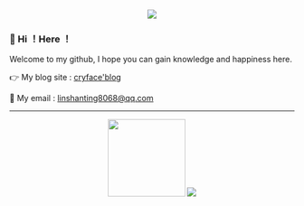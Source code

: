 <h1 align="center"><img src="https://readme-typing-svg.herokuapp.com?lines=%E4%BB%8A%E6%97%A5%E4%BA%8B%EF%BC%8C%E4%BB%8A%E6%97%A5%E6%AF%95;Forever+be+humble&center=true&size=27"></h1>

### 👋 Hi ！Here ！

Welcome to my github, I hope you can gain knowledge and happiness here.

👉 My blog site : [cryface'blog](http://cryface.cn)

🤙 My email : linshanting8068@qq.com

------

<div align="center"> <img height="137px"  src="https://github-readme-stats.vercel.app/api?username=linmuhan&show_icons=true&theme=radical"/>
<img src="https://github-readme-stats.vercel.app/api/top-langs/?username=linmuhan&layout=compact&langs_count=6&show_icons=true&theme=radical" /> 
</div>


